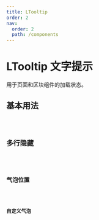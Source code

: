 ```yaml
---
title: LTooltip
order: 2
nav:
  order: 2
  path: /components
---
```


# LTooltip 文字提示

用于页面和区块组件的加载状态。

## 基本用法

<code src="./demos/base.tsx"/>

## 多行隐藏

<code src="./demos/rowHide.tsx"/>

## 气泡位置

<code src="./demos/placement.tsx"/>

## 自定义气泡

<code src="./demos/customTitle.tsx"/>

<API></API>
